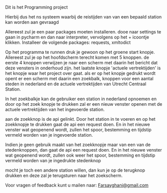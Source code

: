 Dit is het Programming project

Hierbij dus het ns systeem waarbij de reistijden van van een bepaald station kan worden aan gevraagd

Allereest zul je een paar packages moeten installeren.
dooe naar settings te gaan in pycharm en dan naar interpreter, vervolgens op het + icoontje klikken.
Installeer de volgende packages: requests, xmltodict


Op het programma te runnen druk je gewoon op het groene start knopje.
Allereest zul je op het hoofdscherm terecht komen met 5 knoppen.
de eerste 4 knoppen verwijzen je naar een scherm met daarin het bericht dat deze vensters in onderhoud zijn.
het laatste knopje 'actuele vertrektijden' is het knopje waar het project over gaat.
als er op het knopje gedrukt wordt opent er een scherm met daarin een zoekbalk, knoppen voor een aantal steden in
nederland en de actuele vertrektijden van Utrecht Centraal Station.

In  het zoekbalkje kan de gebruiker een station in nederland opnoemen en door op het zoek knopje te drukken zal er
een nieuw venster openen met de actuele vertrektijden van het ingevoerde station.

aan de zoekknop is de api gelinkt. Door het station in te voeren en op het zoekknopje te drukken gaat de api een request doen.
En in het nieuwe venster wat geopenend wordt, zullen het spoor, bestemming en tijdstip vermeld worden van je ingevoerde station.

Indien je geen gebruik maakt van het zoekknopje maar van een van de stedenknoppen, dan gaat de api een request doen.
En in het nieuwe venster wat geopenend wordt, zullen ook weer het spoor, bestemming en tijdstip vermeld worden 
van je ingedrukte stedenknop

mocht je toch een andere station willen, dan kun je op de terugknop drukken en deze zal je terugsturen naar het zoekscherm.

Voor vragen of feedback kunt u mailen naar:
Farsayghani@gmail.com
